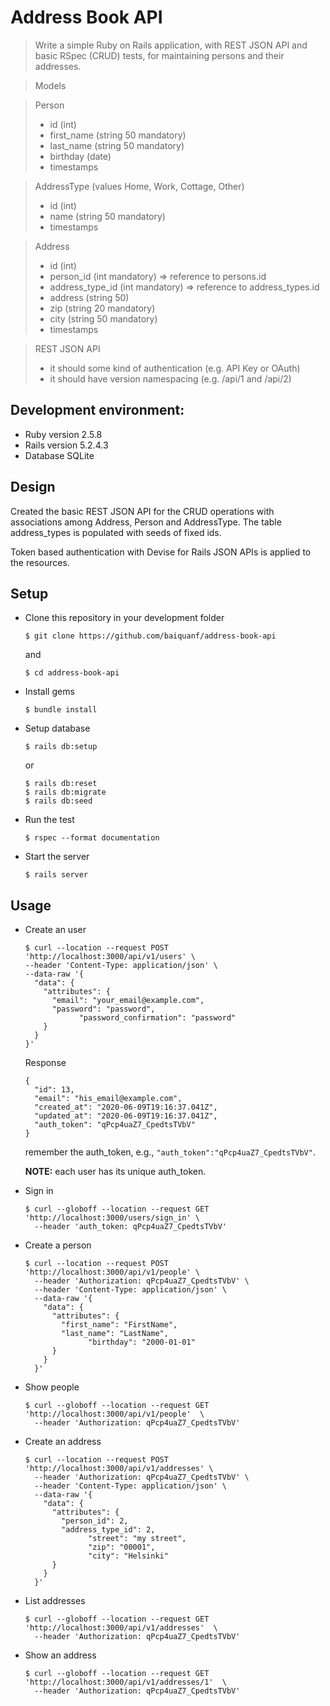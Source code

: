# Address Book API

> Write a simple Ruby on Rails application, with REST JSON API and basic RSpec (CRUD) tests, for maintaining persons and their addresses.

> Models

> Person
> - id (int)
> - first_name (string 50 mandatory)
> - last_name (string 50 mandatory)
> - birthday (date)
> - timestamps

> AddressType (values Home, Work, Cottage, Other)
> - id (int)
> - name (string 50 mandatory)
> - timestamps

> Address
> - id (int)
> - person_id (int mandatory) => reference to persons.id
> - address_type_id (int mandatory) => reference to address_types.id 
> - address (string 50)
> - zip (string 20 mandatory)
> - city (string 50 mandatory)
> - timestamps

> REST JSON API
> - it should some kind of authentication (e.g. API Key or OAuth)
> - it should have version namespacing (e.g. /api/1 and /api/2)

## Development environment:
* Ruby version 2.5.8
* Rails version 5.2.4.3
* Database SQLite

## Design
Created the basic REST JSON API for the CRUD operations with associations among Address, Person and AddressType. The table address_types is populated with seeds of fixed ids.

Token based authentication with Devise for Rails JSON APIs is applied to the resources.

## Setup
- Clone this repository in your development folder
  ```console
  $ git clone https://github.com/baiquanf/address-book-api
  ```
  and
  ```console
  $ cd address-book-api
  ```
- Install gems
  ```console
  $ bundle install
  ```
- Setup database
  ```console
  $ rails db:setup
  ```
  or
  ```console
  $ rails db:reset
  $ rails db:migrate
  $ rails db:seed
  ```
- Run the test
  ```console
  $ rspec --format documentation
  ```
- Start the server
  ```console
  $ rails server
  ```
## Usage
- Create an user 
  ```console
  $ curl --location --request POST 'http://localhost:3000/api/v1/users' \
  --header 'Content-Type: application/json' \
  --data-raw '{
    "data": {
      "attributes": {
        "email": "your_email@example.com",
        "password": "password",
              "password_confirmation": "password"
      }
    }
  }'
  ```
  Response
  ``` 
  {
    "id": 13,
    "email": "his_email@example.com",
    "created_at": "2020-06-09T19:16:37.041Z",
    "updated_at": "2020-06-09T19:16:37.041Z",
    "auth_token": "qPcp4uaZ7_CpedtsTVbV"
  }
  ``` 
  remember the auth_token, e.g., ```"auth_token":"qPcp4uaZ7_CpedtsTVbV"```.
  
  **NOTE:** each user has its unique auth_token.
- Sign in 
  ```console
  $ curl --globoff --location --request GET 'http://localhost:3000/users/sign_in' \
    --header 'auth_token: qPcp4uaZ7_CpedtsTVbV' 
  ```
- Create a person
  ```console
  $ curl --location --request POST 'http://localhost:3000/api/v1/people' \
    --header 'Authorization: qPcp4uaZ7_CpedtsTVbV' \
    --header 'Content-Type: application/json' \
    --data-raw '{
      "data": {
        "attributes": {
          "first_name": "FirstName",
          "last_name": "LastName",
                "birthday": "2000-01-01"
        }
      }
    }'
  ```
- Show people
  ```console
  $ curl --globoff --location --request GET 'http://localhost:3000/api/v1/people'  \
    --header 'Authorization: qPcp4uaZ7_CpedtsTVbV'
  ```
- Create an address
  ```console  
  $ curl --location --request POST 'http://localhost:3000/api/v1/addresses' \
    --header 'Authorization: qPcp4uaZ7_CpedtsTVbV' \
    --header 'Content-Type: application/json' \
    --data-raw '{
      "data": {
        "attributes": {
          "person_id": 2,
          "address_type_id": 2,
                "street": "my street",
                "zip": "00001",
                "city": "Helsinki"
        }
      }
    }'
  ```
- List addresses
  ```console
  $ curl --globoff --location --request GET 'http://localhost:3000/api/v1/addresses'  \
    --header 'Authorization: qPcp4uaZ7_CpedtsTVbV'
  ```
- Show an address
  ```console
  $ curl --globoff --location --request GET 'http://localhost:3000/api/v1/addresses/1'  \
    --header 'Authorization: qPcp4uaZ7_CpedtsTVbV'
  ```